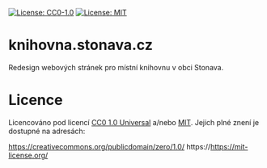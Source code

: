[![License: CC0-1.0](https://img.shields.io/badge/License-CC0%201.0-lightgrey.svg)](http://creativecommons.org/publicdomain/zero/1.0/)
[![License: MIT](https://img.shields.io/badge/License-MIT-yellow.svg)](https://opensource.org/licenses/MIT)

# knihovna.stonava.cz
Redesign webových stránek pro místní knihovnu v obci Stonava.

# Licence
Licencováno pod licencí [CC0 1.0 Universal](LICENSE) a/nebo [MIT](LICENSE.MIT). 
Jejich plné znení je dostupné na adresách: 

https://creativecommons.org/publicdomain/zero/1.0/
https://https://mit-license.org/
